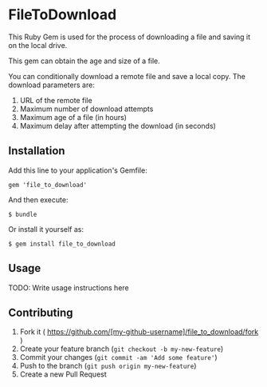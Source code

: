# FileToDownload

This Ruby Gem is used for the process of downloading a file and saving it on the local drive.

This gem can obtain the age and size of a file.

You can conditionally download a remote file and save a local copy.  The download parameters are:
1.  URL of the remote file
2.  Maximum number of download attempts
3.  Maximum age of a file (in hours)
4.  Maximum delay after attempting the download (in seconds)

## Installation

Add this line to your application's Gemfile:

    gem 'file_to_download'

And then execute:

    $ bundle

Or install it yourself as:

    $ gem install file_to_download

## Usage

TODO: Write usage instructions here

## Contributing

1. Fork it ( https://github.com/[my-github-username]/file_to_download/fork )
2. Create your feature branch (`git checkout -b my-new-feature`)
3. Commit your changes (`git commit -am 'Add some feature'`)
4. Push to the branch (`git push origin my-new-feature`)
5. Create a new Pull Request
